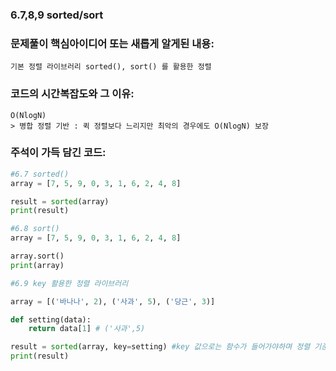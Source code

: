 ### 6.7,8,9 sorted/sort
### 문제풀이 핵심아이디어 또는 새롭게 알게된 내용: 
    기본 정렬 라이브러리 sorted(), sort() 를 활용한 정렬

            
### 코드의 시간복잡도와 그 이유:    
    O(NlogN)
    > 병합 정렬 기반 : 퀵 정렬보다 느리지만 최악의 경우에도 O(NlogN) 보장

### 주석이 가득 담긴 코드:
```python
#6.7 sorted()
array = [7, 5, 9, 0, 3, 1, 6, 2, 4, 8]

result = sorted(array)
print(result)

#6.8 sort()
array = [7, 5, 9, 0, 3, 1, 6, 2, 4, 8]

array.sort()
print(array)

#6.9 key 활용한 정렬 라이브러리

array = [('바나나', 2), ('사과', 5), ('당근', 3)]

def setting(data):
    return data[1] # ('사과',5)

result = sorted(array, key=setting) #key 값으로는 함수가 들어가야하며 정렬 기준이 됨
print(result)


```

